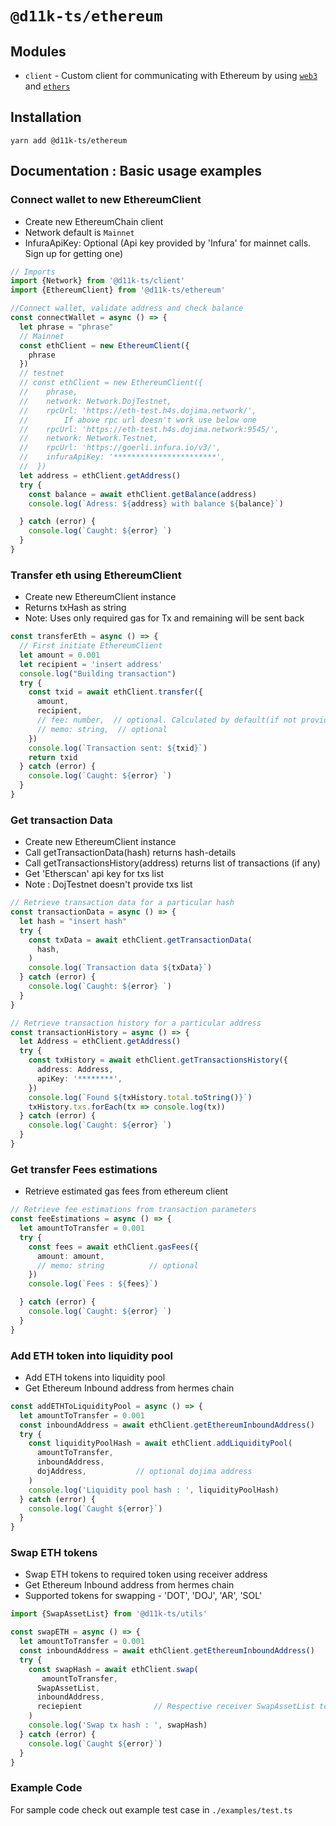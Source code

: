 # `@d11k-ts/ethereum`

## Modules

- `client` - Custom client for communicating with Ethereum by using [`web3`](https://github.com/ethereum/web3.js) and [`ethers`](https://github.com/ethers-io/ethers.js)

## Installation

```
yarn add @d11k-ts/ethereum
```

## Documentation : Basic usage examples

### Connect wallet to new EthereumClient

- Create new EthereumChain client
- Network default is `Mainnet`
- InfuraApiKey: Optional (Api key provided by 'Infura' for mainnet calls. Sign up for getting one)

```ts
// Imports
import {Network} from '@d11k-ts/client'
import {EthereumClient} from '@d11k-ts/ethereum'

//Connect wallet, validate address and check balance 
const connectWallet = async () => {
  let phrase = "phrase"
  // Mainnet
  const ethClient = new EthereumClient({
    phrase
  })
  // testnet
  // const ethClient = new EthereumClient({ 
  //    phrase,
  //    network: Network.DojTestnet,
  //    rpcUrl: 'https://eth-test.h4s.dojima.network/',
  //        If above rpc url doesn't work use below one
  //    rpcUrl: 'https://eth-test.h4s.dojima.network:9545/',
  //    network: Network.Testnet,
  //    rpcUrl: 'https://goerli.infura.io/v3/',
  //    infuraApiKey: '***********************',
  //  })
  let address = ethClient.getAddress()
  try {
    const balance = await ethClient.getBalance(address)
    console.log(`Adress: ${address} with balance ${balance}`)

  } catch (error) {
    console.log(`Caught: ${error} `)
  }
}
```

### Transfer eth using EthereumClient

- Create new EthereumClient instance
- Returns txHash as string
- Note: Uses only required gas for Tx and remaining will be sent back

```ts
const transferEth = async () => {
  // First initiate EthereumClient
  let amount = 0.001
  let recipient = 'insert address'
  console.log("Building transaction")
  try {
    const txid = await ethClient.transfer({
      amount,
      recipient,
      // fee: number,  // optional. Calculated by default(if not provided) based on input amount.
      // memo: string,  // optional
    })
    console.log(`Transaction sent: ${txid}`)
    return txid
  } catch (error) {
    console.log(`Caught: ${error} `)
  }
}
```

### Get transaction Data

- Create new EthereumClient instance
- Call getTransactionData(hash) returns hash-details
- Call getTransactionsHistory(address) returns list of transactions (if any)
- Get 'Etherscan' api key for txs list
- Note : DojTestnet doesn't provide txs list

```ts
// Retrieve transaction data for a particular hash
const transactionData = async () => {
  let hash = "insert hash"
  try {
    const txData = await ethClient.getTransactionData(
      hash,
    )
    console.log(`Transaction data ${txData}`)
  } catch (error) {
    console.log(`Caught: ${error} `)
  }
}

// Retrieve transaction history for a particular address
const transactionHistory = async () => {
  let Address = ethClient.getAddress()
  try {
    const txHistory = await ethClient.getTransactionsHistory({
      address: Address,
      apiKey: '********',
    })
    console.log(`Found ${txHistory.total.toString()}`)
    txHistory.txs.forEach(tx => console.log(tx))
  } catch (error) {
    console.log(`Caught: ${error} `)
  }
}

```

### Get transfer Fees estimations

- Retrieve estimated gas fees from ethereum client

```ts
// Retrieve fee estimations from transaction parameters
const feeEstimations = async () => {
  let amountToTransfer = 0.001
  try {
    const fees = await ethClient.gasFees({
      amount: amount,
      // memo: string          // optional
    })
    console.log(`Fees : ${fees}`)

  } catch (error) {
    console.log(`Caught: ${error} `)
  }
}
```

### Add ETH token into liquidity pool

- Add ETH tokens into liquidity pool
- Get Ethereum Inbound address from hermes chain

```ts
const addETHToLiquidityPool = async () => {
  let amountToTransfer = 0.001
  const inboundAddress = await ethClient.getEthereumInboundAddress()
  try {
    const liquidityPoolHash = await ethClient.addLiquidityPool(
      amountToTransfer,
      inboundAddress,
      dojAddress,           // optional dojima address
    )
    console.log('Liquidity pool hash : ', liquidityPoolHash)
  } catch (error) {
    console.log(`Caught ${error}`)
  }
}
```

### Swap ETH tokens

- Swap ETH tokens to required token using receiver address
- Get Ethereum Inbound address from hermes chain
- Supported tokens for swapping - 'DOT', 'DOJ', 'AR', 'SOL'

```ts
import {SwapAssetList} from '@d11k-ts/utils'

const swapETH = async () => {
  let amountToTransfer = 0.001
  const inboundAddress = await ethClient.getEthereumInboundAddress()
  try {
    const swapHash = await ethClient.swap(
       amountToTransfer,
      SwapAssetList,
      inboundAddress,
      reciepient                // Respective receiver SwapAssetList token address
    )
    console.log('Swap tx hash : ', swapHash)
  } catch (error) {
    console.log(`Caught ${error}`)
  }
}
```

[//]: # (# `@d11k-ts/ethereum`)

[//]: # ()
[//]: # (## Modules)

[//]: # ()
[//]: # (- `client` - Custom client for communicating with Ethereum by using [`ethers`]&#40;https://github.com/ethers-io/ethers.js&#41;)

[//]: # ()
[//]: # (## Installation)

[//]: # ()
[//]: # (```)

[//]: # (yarn add @d11k-ts/ethereum)

[//]: # (```)

[//]: # ()
[//]: # (Following dependencies have to be installed into your project. These are not included in `@d11k-ts/ethereum`.)

[//]: # ()
[//]: # (```)

[//]: # (yarn add axios ethers)

[//]: # (```)

[//]: # ()
[//]: # (## Service Providers)

[//]: # ()
[//]: # (This package uses the following service providers:)

[//]: # ()
[//]: # (| Function                  | Service   | Notes                                                                          |)

[//]: # (| ------------------------- | --------- | ------------------------------------------------------------------------------ |)

[//]: # (| ETH balances              | Etherscan | https://etherscan.io/apis#accounts &#40;module=`account`, action=`balance`&#41;        |)

[//]: # (| Token balances            | Etherscan | https://etherscan.io/apis#tokens &#40;module=`account`, action=`tokenbalance`&#41;     |)

[//]: # (| ETH transaction history   | Etherscan | https://etherscan.io/apis#accounts &#40;module=`account`, action=`txlistinternal`&#41; |)

[//]: # (| Token transaction history | Etherscan | https://etherscan.io/apis#accounts &#40;module=`account`, action=`tokentx`&#41;        |)

[//]: # (| Transaction fees          | Etherscan | https://etherscan.io/apis#gastracker &#40;module=`gastracker`, action=`gasoracle`&#41; |)

[//]: # (| Transaction broadcast     | Etherscan | https://sebs.github.io/etherscan-api/#eth_sendrawtransaction                   |)

[//]: # (| Explorer                  | Etherscan | https://etherscan.io/                                                          |)

[//]: # ()
[//]: # (Etherscan API rate limits: https://info.etherscan.com/api-return-errors/)

[//]: # ()
[//]: # (- Testnet API - https://api-goerli.etherscan.io , Explorer - https://goerli.etherscan.io/)

[//]: # ()
[//]: # (- This package uses `etherjs` library, by default it uses several providers. &#40;`https://docs.ethers.io/v5/api-keys/`&#41;)

[//]: # ()
[//]: # (## Documentation : Basic usage examples)

[//]: # ()
[//]: # (### Connect wallet to new EthereumClient)

[//]: # ()
[//]: # (- Create new EthereumChain client)

[//]: # (- Network default is `Mainnet`)

[//]: # ()
[//]: # (```ts)

[//]: # (// Imports)

[//]: # (import {Network} from '@d11k-ts/client')

[//]: # (import {ETH_DECIMAL, EthereumClient} from '@d11k-ts/ethereum')

[//]: # (import {assetAmount, assetToBase, baseToAsset} from '@d11k-ts/utils')

[//]: # ()
[//]: # (//Connect wallet, validate address and check balance )

[//]: # (const connectWallet = async &#40;&#41; => {)

[//]: # (  let phrase = "phrase")

[//]: # (  // Mainnet)

[//]: # (  const ethClient = new EthereumClient&#40;{phrase}&#41;)

[//]: # (  // testnet)

[//]: # (  // const ethClient = new EthereumClient&#40;{ )

[//]: # (  //    phrase, )

[//]: # (  //    network: Network.Testnet,)

[//]: # (  //    etherscanApiKey: 'get-etherscan-api-key',)

[//]: # (  //    ethplorerApiKey: 'get-ethplorer-api-key',)

[//]: # (  //  }&#41;)

[//]: # (  let address = ethClient.getAddress&#40;&#41;)

[//]: # (  let isValid = ethClient.validateAddress&#40;address&#41;)

[//]: # (  console.log&#40;address&#41;)

[//]: # (  if &#40;isValid === true&#41; {)

[//]: # (    try {)

[//]: # (      const balance = await ethClient.getBalance&#40;address&#41;)

[//]: # (      let assetAmount = &#40;baseToAsset&#40;balance[0].amount&#41;&#41;.amount&#40;&#41;)

[//]: # (      console.log&#40;`Adress: ${address} with balance ${assetAmount}`&#41;)

[//]: # ()
[//]: # (    } catch &#40;error&#41; {)

[//]: # (      console.log&#40;`Caught: ${error} `&#41;)

[//]: # (    })

[//]: # (  } else {)

[//]: # (    console.log&#40;`Address: ${address} is invalid`&#41;)

[//]: # (  })

[//]: # (})

[//]: # ()
[//]: # (```)

[//]: # ()
[//]: # (### Transfer eth using EthereumClient)

[//]: # ()
[//]: # (- Create new EthereumClient instance)

[//]: # (- Convert amount to transfer to base amount)

[//]: # (- Build transaction)

[//]: # (- Returns txHash as string)

[//]: # ()
[//]: # (```ts)

[//]: # (// Transfer ethereum other TxParams > feeOptionKey?, gasLimit?, gasPrice? )

[//]: # (const transferEth = async &#40;&#41; => {)

[//]: # (  // First initiate EthereumClient)

[//]: # (  let amountToTransfer = 0.001)

[//]: # (  let recipient = 'insert address')

[//]: # (  let amount = assetToBase&#40;assetAmount&#40;amountToTransfer, ETH_DECIMAL&#41;&#41;)

[//]: # (  console.log&#40;"Building transaction"&#41;)

[//]: # (  try {)

[//]: # (    const txid = await ethClient.transfer&#40;{)

[//]: # (      amount,)

[//]: # (      recipient,)

[//]: # (      "memo": "memo",               // optional)

[//]: # (      "walletIndex": 0,             // optional &#40;default&#41;)

[//]: # (      "asset": AssetETH,            // optional &#40;default&#41;)

[//]: # (    }&#41;)

[//]: # (    console.log&#40;`Transaction sent: ${txid}`&#41;)

[//]: # (    return txid)

[//]: # (  } catch &#40;error&#41; {)

[//]: # (    console.log&#40;`Caught: ${error} `&#41;)

[//]: # (  })

[//]: # (})

[//]: # ()
[//]: # (```)

[//]: # ()
[//]: # (### Get transaction Data & transaction History)

[//]: # ()
[//]: # (- Create new EthereumClient instance)

[//]: # (- Call getTransactionData&#40;hash&#41; returns hash-details)

[//]: # (- Call getTransactions&#40;address&#41; returns list of transactions &#40;if any&#41;)

[//]: # ()
[//]: # (```ts)

[//]: # (// Retrieve transaction data for a particular hash)

[//]: # (const transactionData = async &#40;&#41; => {)

[//]: # (  let hash = "insert hash")

[//]: # (  let Address = ethClient.getAddress&#40;&#41;)

[//]: # (  try {)

[//]: # (    const txData = await ethClient.getTransactionData&#40;)

[//]: # (      hash,)

[//]: # (      Address         // optional)

[//]: # (    &#41;)

[//]: # (    console.log&#40;`Transaction data ${txData}`&#41;)

[//]: # (  } catch &#40;error&#41; {)

[//]: # (    console.log&#40;`Caught: ${error} `&#41;)

[//]: # (  })

[//]: # (})

[//]: # ()
[//]: # (// Retrieve transaction history for a particular address)

[//]: # (const transactionHistory = async &#40;&#41; => {)

[//]: # (  let Address = ethClient.getAddress&#40;&#41;)

[//]: # (  try {)

[//]: # (    const txHistory = await ethClient.getTransactions&#40;{address: Address}&#41;)

[//]: # (    console.log&#40;`Found ${txHistory.total.toString&#40;&#41;}`&#41;)

[//]: # (    txHistory.txs.forEach&#40;tx => console.log&#40;tx&#41;&#41;)

[//]: # (  } catch &#40;error&#41; {)

[//]: # (    console.log&#40;`Caught: ${error} `&#41;)

[//]: # (  })

[//]: # (})

[//]: # ()
[//]: # (```)

[//]: # ()
[//]: # (### Get transfer Fees estimations)

[//]: # ()
[//]: # (- Retrieve estimated gas prices and gas limits from ethereum client)

[//]: # ()
[//]: # (```ts)

[//]: # (// Retrieve fee estimations from transaction parameters)

[//]: # (const feeEstimations = async &#40;&#41; => {)

[//]: # (  let amountToTransfer = 0.001)

[//]: # (  let amount = assetToBase&#40;assetAmount&#40;amountToTransfer, ETH_DECIMAL&#41;&#41;)

[//]: # (  let recipient = "insert address")

[//]: # (  try {)

[//]: # (    const fees = await ethClient.estimateFeesWithGasPricesAndLimits&#40;{)

[//]: # (      "amount": amount,)

[//]: # (      "recipient": recipient)

[//]: # (    }&#41;)

[//]: # (    console.log&#40;`Fees average : ${baseToAsset&#40;fees.fees.average&#41;.amount&#40;&#41;}, gas limits: ${fees.gasLimit}, gas prices average: ${baseToAsset&#40;fees.gasPrices.average&#41;.amount&#40;&#41;}`&#41;)

[//]: # ()
[//]: # (  } catch &#40;error&#41; {)

[//]: # (    console.log&#40;`Caught: ${error} `&#41;)

[//]: # (  })

[//]: # (})

[//]: # ()
[//]: # (```)

### Example Code

For sample code check out example test case in `./examples/test.ts`